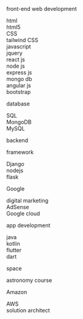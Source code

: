 front-end web development  
  
html  
html5  
CSS  
tailwind CSS  
javascript  
jquery  
react js  
node js  
express js  
mongo db  
angular js  
bootstrap  
  
  
  
database  
  
SQL  
MongoDB  
MySQL  
  
  
backend  
  
framework  
  
Django  
nodejs  
flask  
  
Google  
  
digital marketing  
AdSense  
Google cloud  
  
  
app development  
  
java  
kotlin  
flutter  
dart  
  
  
space  
  
astronomy course  
  
  
  
Amazon  
  
AWS  
solution architect